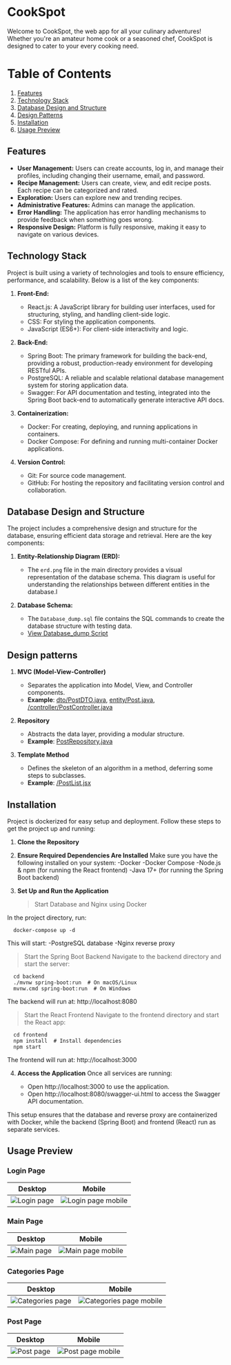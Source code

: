 # CookSpot

Welcome to CookSpot, the web app for all your culinary adventures! Whether you're an amateur home cook or a seasoned chef, CookSpot is designed to cater to your every cooking need.

# Table of Contents

1. [Features](#features)
2. [Technology Stack](#technology-stack)
3. [Database Design and Structure](#database-design-and-structure)
4. [Design Patterns](#design-patterns)
5. [Installation](#installation)
6. [Usage Preview](#usage-preview)


## Features

- **User Management:** Users can create accounts, log in, and manage their profiles, including changing their username, email, and password.
- **Recipe Management:** Users can create, view, and edit recipe posts. Each recipe can be categorized and rated.
- **Exploration:** Users can explore new and trending recipes.
- **Administrative Features:** Admins can manage the application.
- **Error Handling:** The application has error handling mechanisms to provide feedback when something goes wrong.
- **Responsive Design:** Platform is fully responsive, making it easy to navigate on various devices.


## Technology Stack

Project is built using a variety of technologies and tools to ensure efficiency, performance, and scalability. Below is a list of the key components:

1. **Front-End:**
   - React.js: A JavaScript library for building user interfaces, used for structuring, styling, and handling client-side logic.
   - CSS: For styling the application components.
   - JavaScript (ES6+): For client-side interactivity and logic.

2. **Back-End:**
   - Spring Boot: The primary framework for building the back-end, providing a robust, production-ready environment for developing RESTful APIs.
   - PostgreSQL: A reliable and scalable relational database management system for storing application data.
   - Swagger: For API documentation and testing, integrated into the Spring Boot back-end to automatically generate interactive API docs.

3. **Containerization:**
   - Docker: For creating, deploying, and running applications in containers.
   - Docker Compose: For defining and running multi-container Docker applications.

4. **Version Control:**
   - Git: For source code management.
   - GitHub: For hosting the repository and facilitating version control and collaboration.


## Database Design and Structure

The project includes a comprehensive design and structure for the database, ensuring efficient data storage and retrieval. Here are the key components:

1. **Entity-Relationship Diagram (ERD):**
   - The `erd.png` file in the main directory provides a visual representation of the database schema. This diagram is useful for understanding the relationships between different entities in the database.l

2. **Database Schema:**
   - The `Database_dump.sql` file contains the SQL commands to create the database structure with testing data.
   - [View Database_dump Script](./Database_dump.sql)
     

## Design patterns

1. **MVC (Model-View-Controller)**
   - Separates the application into Model, View, and Controller components.
   - **Example**: [dto/PostDTO.java](./Backend/src/main/java/com/example/cookspot/dto/PostDTO.java), [entity/Post.java](./Backend/src/main/java/com/example/cookspot/entity/Post.java), [/controller/PostController.java](./Backend/src/main/java/com/example/cookspot/controller/PostController.java)
2. **Repository**
   - Abstracts the data layer, providing a modular structure.
   - **Example**: [PostRepository.java](./Backend/src/main/java/com/example/cookspot/repository/PostRepository.java)

3. **Template Method**
   - Defines the skeleton of an algorithm in a method, deferring some steps to subclasses.
   - **Example**: [/PostList.jsx](./frontend/src/components/PostList.jsx)
   

## Installation

Project is dockerized for easy setup and deployment. Follow these steps to get the project up and running:

1. **Clone the Repository**
2. **Ensure Required Dependencies Are Installed**
Make sure you have the following installed on your system:
    -Docker
    -Docker Compose
    -Node.js & npm (for running the React frontend)
    -Java 17+ (for running the Spring Boot backend)
3. **Set Up and Run the Application**
   
   >Start Database and Nginx using Docker

In the project directory, run:

      docker-compose up -d

This will start:
   -PostgreSQL database
   -Nginx reverse proxy
> Start the Spring Boot Backend
   Navigate to the backend directory and start the server:

      cd backend
      ./mvnw spring-boot:run  # On macOS/Linux
      mvnw.cmd spring-boot:run  # On Windows

The backend will run at: http://localhost:8080

   
> Start the React Frontend
Navigate to the frontend directory and start the React app:

      cd frontend
      npm install  # Install dependencies
      npm start

The frontend will run at: http://localhost:3000
   
4. **Access the Application**
   Once all services are running:

    - Open http://localhost:3000 to use the application.
    - Open http://localhost:8080/swagger-ui.html to access the Swagger API documentation.

This setup ensures that the database and reverse proxy are containerized with Docker, while the backend (Spring Boot) and frontend (React) run as separate services.

## Usage Preview
### Login Page

Desktop | Mobile
:-------------------------:|:-------------------------:
![Login page](screenshots/login2.png)  |  ![Login page mobile](screenshots/login1.png)



### Main Page

Desktop | Mobile
:-------------------------:|:-------------------------:
![Main page](screenshots/mainpage2.png)  |  ![Main page mobile](screenshots/mainpage1.png)



### Categories Page

Desktop | Mobile
:-------------------------:|:-------------------------:
![Categories page](screenshots/categories2.png)  |  ![Categories page mobile](screenshots/categories1.png)




### Post Page

Desktop | Mobile
:-------------------------:|:-------------------------:
![Post page](screenshots/post-page2.png)  |  ![Post page mobile](screenshots/post-page1.png)




